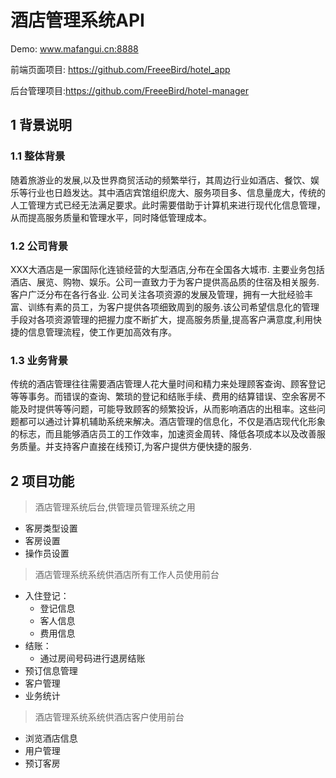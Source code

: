 # 酒店管理系统API

Demo: www.mafangui.cn:8888

前端页面项目: https://github.com/FreeeBird/hotel_app

后台管理项目:https://github.com/FreeeBird/hotel-manager

## 1 背景说明

### 1.1  整体背景
  随着旅游业的发展,以及世界商贸活动的频繁举行，其周边行业如酒店、餐饮、娱乐等行业也日趋发达。其中酒店宾馆组织庞大、服务项目多、信息量庞大，传统的人工管理方式已经无法满足要求。此时需要借助于计算机来进行现代化信息管理，从而提高服务质量和管理水平，同时降低管理成本。
### 1.2  公司背景
  XXX大酒店是一家国际化连锁经营的大型酒店,分布在全国各大城市. 主要业务包括酒店、展览、购物、娱乐。公司一直致力于为客户提供高品质的住宿及相关服务.客户广泛分布在各行各业. 公司关注各项资源的发展及管理，拥有一大批经验丰富、训练有素的员工，为客户提供各项细致周到的服务.该公司希望信息化的管理手段对各项资源管理的把握力度不断扩大，提高服务质量,提高客户满意度,利用快捷的信息管理流程，使工作更加高效有序。
### 1.3 业务背景
  传统的酒店管理往往需要酒店管理人花大量时间和精力来处理顾客查询、顾客登记等等事务。而错误的查询、繁琐的登记和结账手续、费用的结算错误、空余客房不能及时提供等等问题，可能导致顾客的频繁投诉，从而影响酒店的出租率。这些问题都可以通过计算机辅助系统来解决。酒店管理的信息化，不仅是酒店现代化形象的标志，而且能够酒店员工的工作效率，加速资金周转、降低各项成本以及改善服务质量。并支持客户直接在线预订,为客户提供方便快捷的服务.

## 2 项目功能
>酒店管理系统后台,供管理员管理系统之用
- 客房类型设置
- 客房设置
- 操作员设置
>酒店管理系统系统供酒店所有工作人员使用前台
- 入住登记：
    - 登记信息
    - 客人信息
    - 费用信息
- 结账：
    - 通过房间号码进行退房结账
- 预订信息管理
- 客户管理
- 业务统计
>酒店管理系统系统供酒店客户使用前台
- 浏览酒店信息
- 用户管理
- 预订客房

    
